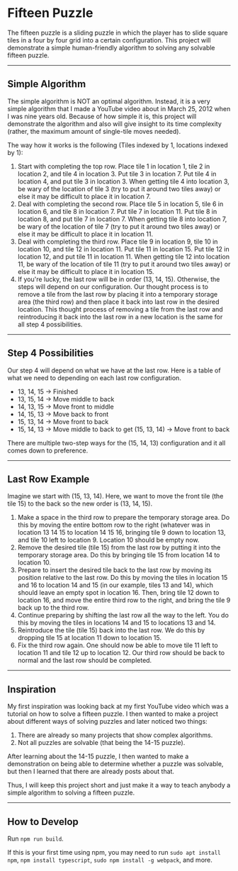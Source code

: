 # Fifteen Puzzle

The fifteen puzzle is a sliding puzzle in which the player has to slide square tiles in a four by four grid into a certain configuration.
This project will demonstrate a simple human-friendly algorithm to solving any solvable fifteen puzzle.

---

## Simple Algorithm

The simple algorithm is NOT an optimal algorithm. Instead, it is a very simple algorithm that I made a YouTube video about in March 25, 2012 when I was nine years old. Because of how simple it is, this project will demonstrate the algorithm and also will give insight to its time complexity (rather, the maximum amount of single-tile moves needed).

The way how it works is the following (Tiles indexed by 1, locations indexed by 1):

1. Start with completing the top row. Place tile 1 in location 1, tile 2 in location 2, and tile 4 in location 3. Put tile 3 in location 7. Put tile 4 in location 4, and put tile 3 in location 3. When getting tile 4 into location 3, be wary of the location of tile 3 (try to put it around two tiles away) or else it may be difficult to place it in location 7.
2. Deal with completing the second row. Place tile 5 in location 5, tile 6 in location 6, and tile 8 in location 7. Put tile 7 in location 11. Put tile 8 in location 8, and put tile 7 in location 7. When getting tile 8 into location 7, be wary of the location of tile 7 (try to put it around two tiles away) or else it may be difficult to place it in location 11.
3. Deal with completing the third row. Place tile 9 in location 9, tile 10 in location 10, and tile 12 in location 11. Put tile 11 in location 15. Put tile 12 in location 12, and put tile 11 in location 11. When getting tile 12 into location 11, be wary of the location of tile 11 (try to put it around two tiles away) or else it may be difficult to place it in location 15.
4. If you're lucky, the last row will be in order (13, 14, 15). Otherwise, the steps will depend on our configuration. Our thought process is to remove a tile from the last row by placing it into a temporary storage area (the third row) and then place it back into last row in the desired location. This thought process of removing a tile from the last row and reintroducing it back into the last row in a new location is the same for all step 4 possibilities.

---

## Step 4 Possibilities

Our step 4 will depend on what we have at the last row. Here is a table of what we need to depending on each last row configuration.

- 13, 14, 15 &rarr; Finished
- 13, 15, 14 &rarr; Move middle to back
- 14, 13, 15 &rarr; Move front to middle
- 14, 15, 13 &rarr; Move back to front
- 15, 13, 14 &rarr; Move front to back
- 15, 14, 13 &rarr; Move middle to back to get (15, 13, 14) &rarr; Move front to back

There are multiple two-step ways for the (15, 14, 13) configuration and it all comes down to preference.

---

## Last Row Example

Imagine we start with (15, 13, 14). Here, we want to move the front tile (the tile 15) to the back so the new order is (13, 14, 15).

1. Make a space in the third row to prepare the temporary storage area. Do this by moving the entire bottom row to the right (whatever was in location 13 14 15 to location 14 15 16, bringing tile 9 down to location 13, and tile 10 left to location 9. Location 10 should be empty now.
2. Remove the desired tile (tile 15) from the last row by putting it into the temporary storage area. Do this by bringing tile 15 from location 14 to location 10. 
3. Prepare to insert the desired tile back to the last row by moving its position relative to the last row. Do this by moving the tiles in location 15 and 16 to location 14 and 15 (in our example, tiles 13 and 14), which should leave an empty spot in location 16. Then, bring tile 12 down to location 16, and move the entire third row to the right, and bring the tile 9 back up to the third row. 
4. Continue preparing by shifting the last row all the way to the left. You do this by moving the tiles in locations 14 and 15 to locations 13 and 14.
5. Reintroduce the tile (tile 15) back into the last row. We do this by dropping tile 15 at location 11 down to location 15. 
6. Fix the third row again. One should now be able to move tile 11 left to location 11 and tile 12 up to location 12. Our third row should be back to normal and the last row should be completed.

---

## Inspiration

My first inspiration was looking back at my first YouTube video which was a tutorial on how to solve a fifteen puzzle. I then wanted to make a project about different ways of solving puzzles and later noticed two things:

1. There are already so many projects that show complex algorithms.
2. Not all puzzles are solvable (that being the 14-15 puzzle).

After learning about the 14-15 puzzle, I then wanted to make a demonstration on being able to determine whether a puzzle was solvable, but then I learned that there are already posts about that.

Thus, I will keep this project short and just make it a way to teach anybody a simple algorithm to solving a fifteen puzzle.

---

## How to Develop

Run ```npm run build```.

If this is your first time using npm, you may need to run ```sudo apt install npm```, ```npm install typescript```, ```sudo npm install -g webpack```, and more.
